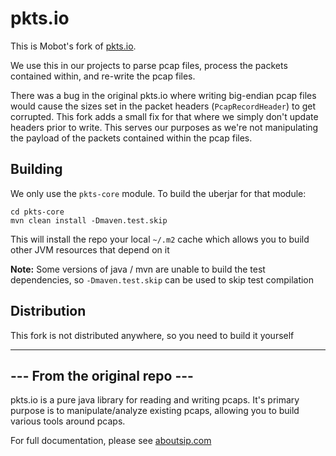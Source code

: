 # pkts.io

This is Mobot's fork of [pkts.io](https://github.com/aboutsip/pkts).

We use this in our projects to parse pcap files, process the packets contained within, and re-write the pcap files.

There was a bug in the original pkts.io where writing big-endian pcap files would cause the sizes set in the packet headers (`PcapRecordHeader`) to get corrupted. This fork adds a small fix for that where we simply don't update headers prior to write. This serves our purposes as we're not manipulating the payload of the packets contained within the pcap files.

## Building

We only use the `pkts-core` module. To build the uberjar for that module:

```
cd pkts-core
mvn clean install -Dmaven.test.skip
```

This will install the repo your local `~/.m2` cache which allows you to build other JVM resources that depend on it

**Note:** Some versions of java / mvn are unable to build the test dependencies, so `-Dmaven.test.skip` can be used to skip test compilation

## Distribution

This fork is not distributed anywhere, so you need to build it yourself

----------------------------------------
--- From the original repo ---
----------------------------------------

pkts.io is a pure java library for reading and writing pcaps. It's primary purpose is to manipulate/analyze existing pcaps, allowing you to build various tools around pcaps.

For full documentation, please see [aboutsip.com](http://www.aboutsip.com/pktsio/)
